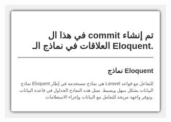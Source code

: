 <div style="font-family: Arial, sans-serif; background-color: #f0f0f0; text-align: center; padding: 20px;">
        <div style="background-color: #ffffff; border-radius: 5px; padding: 20px; box-shadow: 0px 0px 10px 0px #000000; display: inline-block; text-align: right;">
            <h1 style="color: #333;">في هذا ال commit تم إنشاء العلاقات في نماذج الـ Eloquent.</h1>
            <hr>            
            <h2 style="color: #333;">نماذج Eloquent</h2>
            <p style="color: #555; line-height: 1.5;">نماذج Eloquent هي نماذج مستخدمة في إطار Laravel للتفاعل مع قواعد البيانات بشكل سهل وبسيط. تمثل هذه النماذج الجداول في قاعدة البيانات وتوفر واجهة مريحة للتعامل مع البيانات وإجراء الاستعلامات.</p>
        </div>
    </div>
